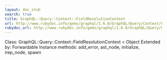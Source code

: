 ```yaml
---
layout: doc_stub
search: true
title: GraphQL::Query::Context::FieldResolutionContext
url: http://www.rubydoc.info/gems/graphql/1.6.0/GraphQL/Query/Context/FieldResolutionContext
rubydoc_url: http://www.rubydoc.info/gems/graphql/1.6.0/GraphQL/Query/Context/FieldResolutionContext
---
```


Class: GraphQL::Query::Context::FieldResolutionContext < Object
Extended by:
Forwardable
Instance methods:
add_error, ast_node, initialize, irep_node, spawn

